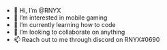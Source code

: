 - 👋 Hi, I’m @RNYX
- 👀 I’m interested in mobile gaming
- 🌱 I’m currently learning how to code
- 💞️ I’m looking to collaborate on anything
- 📫 Reach out to me through discord on RNYX#0690

<!---
RNYX/RNYX is a ✨ special ✨ repository because its `README.md` (this file) appears on your GitHub profile.
You can click the Preview link to take a look at your changes.
--->
